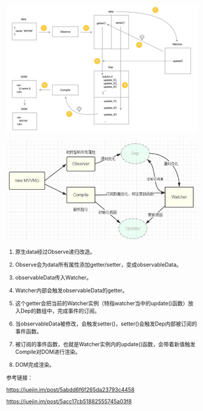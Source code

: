 ![](./脑图.png)

![](./原理.png)

1. 原生data经过Observe递归改造。

2. Observe会为data所有属性添加getter/setter，变成observableData。

3. observableData传入Watcher。

4. Watcher内部会触发observableData的getter。

5. 这个getter会把当前的Watcher实例（特指watcher当中的update()函数）放入Dep的数组中，完成事件的订阅。

6. 当observableData被修改，会触发setter()，setter()会触发Dep内部被订阅的事件函数。

7. 被订阅的事件函数，也就是Watcher实例内的update()函数，会带着新值触发Compile对DOM进行渲染。

8. DOM完成渲染。

参考链接：

https://juejin.im/post/5abdd6f6f265da23793c4458

https://juejin.im/post/5acc17cb51882555745a03f8